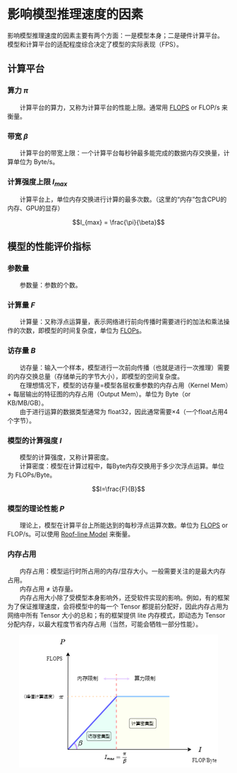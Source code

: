 # 影响模型推理速度的因素

影响模型推理速度的因素主要有两个方面：一是模型本身；二是硬件计算平台。</br>模型和计算平台的适配程度综合决定了模型的实际表现（FPS）。

## 计算平台

### 算力 $\pi$

&emsp;&emsp;计算平台的算力，又称为计算平台的性能上限。通常用 [FLOPS](../EvaluationMetrics/FLOPS&FLOPs#FLOPS) or FLOP/s 来衡量。

### 带宽 $\beta$

&emsp;&emsp;计算平台的带宽上限：一个计算平台每秒钟最多能完成的数据内存交换量，计算单位为 Byte/s。

### 计算强度上限 $I_{max}$

&emsp;&emsp;计算平台上，单位内存交换进行计算的最多次数。（这里的“内存”包含CPU的内存、GPU的显存）

$$I_{max} = \frac{\pi}{\beta}$$

## 模型的性能评价指标

### 参数量 

&emsp;&emsp;参数量：参数的个数。

### 计算量 $F$

&emsp;&emsp;计算量：又称浮点运算量，表示网络进行前向传播时需要进行的加法和乘法操作的次数，即模型的时间复杂度，单位为 [FLOPs](../EvaluationMetrics/FLOPS&FLOPs#FLOPs)。

### 访存量 $B$

&emsp;&emsp;访存量：输入一个样本，模型进行一次前向传播（也就是进行一次推理）需要的内存交换总量（存储单元的字节大小），即模型的空间复杂度。</br>
&emsp;&emsp;在理想情况下，模型的访存量=模型各层权重参数的内存占用（Kernel Mem）+ 每层输出的特征图的内存占用（Output Mem）。单位为 Byte（or KB/MB/GB）。</br>
&emsp;&emsp;由于进行运算的数据类型通常为 float32，因此通常需要×4（一个float占用4个字节）。

### 模型的计算强度 $I$

&emsp;&emsp;模型的计算强度，又称计算密度。</br>
&emsp;&emsp;计算密度：模型在计算过程中，每Byte内存交换用于多少次浮点运算。单位为 FLOPs/Byte。

$$I=\frac{F}{B}$$

### 模型的理论性能 $P$

&emsp;&emsp;理论上，模型在计算平台上所能达到的每秒浮点运算次数。单位为 [FLOPS](../EvaluationMetrics/FLOPS&FLOPs#FLOPS) or FLOP/s。可以使用 [Roof-line Model](Roof-lineModel.md) 来衡量。

### 内存占用

&emsp;&emsp;内存占用：模型运行时所占用的内存/显存大小。一般需要关注的是最大内存占用。</br>
&emsp;&emsp;内存占用 $\neq$ 访存量。</br>
&emsp;&emsp;内存占用大小除了受模型本身影响外，还受软件实现的影响。例如，有的框架为了保证推理速度，会将模型中的每一个 Tensor 都提前分配好，因此内存占用为网络中所有 Tensor 大小的总和；有的框架提供 lite 内存模式，即动态为 Tensor 分配内存，以最大程度节省内存占用（当然，可能会牺牲一部分性能）。

<div align=center>

![](Images/Roof-line.png)
